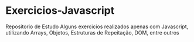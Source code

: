 # Exercicios-Javascript

Repositorio de Estudo
Alguns exercicios realizados apenas com Javascript, utilizando Arrays, Objetos, Estruturas de Repeitação, DOM, entre outros
